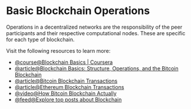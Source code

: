 # Basic Blockchain Operations

Operations in a decentralized networks are the responsibility of the peer participants and their respective computational nodes. These are specific for each type of blockchain.

Visit the following resources to learn more:

- [@course@Blockchain Basics | Coursera](https://www.coursera.org/lecture/blockchain-basics/basic-operations-OxILB)
- [@article@Blockchain Basics: Structure, Operations, and the Bitcoin Blockchain](https://www.mlq.ai/blockchain-basics/)
- [@article@Bitcoin Blockchain Transactions](https://developer.bitcoin.org/reference/transactions.html)
- [@article@Ethereum Blockchain Transactions](https://ethereum.org/en/developers/docs/transactions/)
- [@video@How Bitcoin Blockchain Actually](https://www.youtube.com/watch?v=bBC-nXj3Ng4)
- [@feed@Explore top posts about Blockchain](https://app.daily.dev/tags/blockchain?ref=roadmapsh)